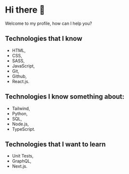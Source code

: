 # Hi there 👋

Welcome to my profile, how can I help you?

## Technologies that I know

- HTML,
- CSS,
- SASS,
- JavaScript,
- Git,
- Github,
- React.js.

## Technologies I know something about:

- Tailwind,
- Python,
- SQL,
- Node.js,
- TypeScript.

## Technologies that I want to learn

- Unit Tests,
- GraphQL,
- Next.js.
